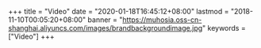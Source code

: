 +++
title = "Video"
date = "2020-01-18T16:45:12+08:00"
lastmod = "2018-11-10T00:05:20+08:00"
banner = "https://muhosia.oss-cn-shanghai.aliyuncs.com/images/brandbackgroundimage.jpg"
keywords = ["Video"]
+++
